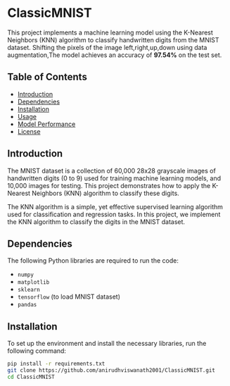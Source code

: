 # ClassicMNIST

This project implements a machine learning model using the K-Nearest Neighbors (KNN) algorithm to classify handwritten digits from the MNIST dataset.
Shifting the pixels of the image left,right,up,down using data augmentation,The model achieves an accuracy of **97.54%** on the test set.

## Table of Contents
- [Introduction](#introduction)
- [Dependencies](#dependencies)
- [Installation](#installation)
- [Usage](#usage)
- [Model Performance](#model-performance)
- [License](#license)

## Introduction
The MNIST dataset is a collection of 60,000 28x28 grayscale images of handwritten digits (0 to 9) used for training machine learning models, and 10,000 images for testing. This project demonstrates how to apply the K-Nearest Neighbors (KNN) algorithm to classify these digits.

The KNN algorithm is a simple, yet effective supervised learning algorithm used for classification and regression tasks. In this project, we implement the KNN algorithm to classify the digits in the MNIST dataset.

## Dependencies

The following Python libraries are required to run the code:

- `numpy`
- `matplotlib`
- `sklearn`
- `tensorflow` (to load MNIST dataset)
- `pandas`

## Installation

To set up the environment and install the necessary libraries, run the following command:

```bash
pip install -r requirements.txt
git clone https://github.com/anirudhviswanath2001/ClassicMNIST.git
cd ClassicMNIST


